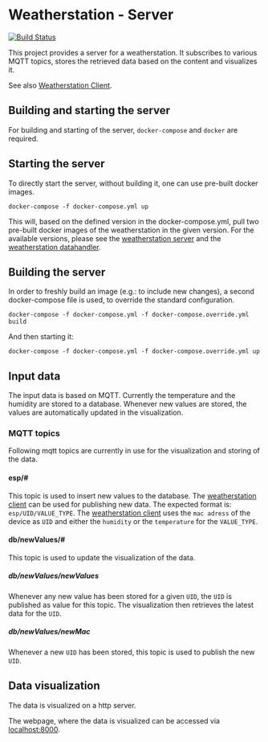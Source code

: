 # Weatherstation - Server

[![Build Status](https://travis-ci.com/aaj07/weatherstation-server.svg?branch=master)](https://travis-ci.com/aaj07/weatherstation-server)

This project provides a server for a weatherstation.
It subscribes to various MQTT topics, stores the retrieved data based on the content and visualizes it.

See also [Weatherstation Client](https://github.com/aaj07/weatherstation-client).

## Building and starting the server

For building and starting of the server, ```docker-compose``` and ```docker``` are required.

## Starting the server

To directly start the server, without building it, one can use pre-built docker images.

```docker-compose -f docker-compose.yml up```

This will, based on the defined version in the docker-compose.yml, pull two pre-built docker images of the weatherstation in the given version. For the available versions, please see the [weatherstation server](https://hub.docker.com/r/aaj07/weatherstation-server) and the [weatherstation datahandler](https://hub.docker.com/r/aaj07/weatherstation-datahandler).

## Building the server

In order to freshly build an image (e.g.: to include new changes), a second docker-compose file is used, to override the standard configuration.

```docker-compose -f docker-compose.yml -f docker-compose.override.yml build```

And then starting it:

```docker-compose -f docker-compose.yml -f docker-compose.override.yml up```

## Input data

The input data is based on MQTT. Currently the temperature and the humidity are stored to a database. Whenever new values are stored, the values are automatically updated in the visualization.

### MQTT topics

Following mqtt topics are currently in use for the visualization and storing of the data.

#### esp\/\#

This topic is used to insert new values to the database.
The [weatherstation client](https://github.com/aaj07/weatherstation-client) can be used for publishing new data. The expected format is: ```esp/UID/VALUE_TYPE```.
The [weatherstation client](https://github.com/aaj07/weatherstation-client) uses the ```mac adress``` of the device as ```UID``` and either the ```humidity``` or the ```temperature``` for the ```VALUE_TYPE```.

#### db\/newValues\/\#

This topic is used to update the visualization of the data.

##### db\/newValues\/newValues

Whenever any new value has been stored for a given ```UID```, the ```UID``` is published as value for this topic. The visualization then retrieves the latest data for the ```UID```.

##### db\/newValues\/newMac

Whenever a new ```UID``` has been stored, this topic is used to publish the new ```UID```.

## Data visualization

The data is visualized on a http server.

The webpage, where the data is visualized can be accessed via [localhost:8000](localhost:8000).
